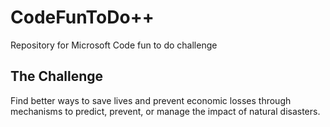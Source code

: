 # CodeFunToDo++
Repository for Microsoft Code fun to do challenge

## The Challenge
Find better ways to save lives and prevent economic losses through mechanisms to predict, prevent, or manage the impact of natural disasters.
